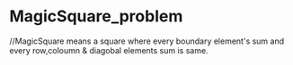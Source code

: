 # MagicSquare_problem
//MagicSquare means a square  where every boundary  element's sum and every row,coloumn & diagobal  elements  sum is  same.

